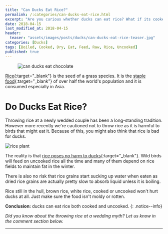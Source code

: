 ```yaml
---
title: "Can Ducks Eat Rice?"
permalink: /:categories/can-ducks-eat-rice.html
excerpt: "Are you curious whether ducks can eat rice? What if its cooked or uncooked? Discover if you can feed rice to a duck."
date: 2018-04-15
last_modified_at: 2018-04-15
header:
  teaser: "assets/images/posts/ducks/can-ducks-eat-rice-teaser.jpg"
categories: [Ducks]
tags: [Boiled, Cooked, Dry, Eat, Feed, Raw, Rice, Uncooked]
published: true
---
```


<figure>
  <img src="{{ site.url }}/assets/images/posts/ducks/can-ducks-eat-rice.jpg" alt="can ducks eat chocolate" class="title-banner">
</figure>

[Rice](https://en.wikipedia.org/wiki/Rice){:target="_blank"} is the seed of a grass species. It is the [staple food](https://en.wikipedia.org/wiki/Staple_food){:target="_blank"} of over half the world's population and it is consumed especially in Asia.

# Do Ducks Eat Rice?

Throwing rice at a newly wedded couple has been a long-standing tradition. However more recently we're cautioned not to throw rice as it is harmful to birds that might eat it. Because of this, you might also think that rice is bad for ducks.

<img src="{{ site.url }}/assets/images/posts/food/rice-plant.jpg" alt="rice plant" class="align-right">

The reality is that [rice poses no harm to ducks](http://mentalfloss.com/article/31421/does-wedding-rice-really-make-birds-explode){:target="_blank"}. Wild birds will feed on uncooked rice all the time and many of them depend on rice fields to maintain fat in the winter.

There is also no risk that rice grains start sucking up water when eaten as dried rice grains are actually pretty slow to absorb liquid unless it is boiling.

Rice still in the hull, brown rice, white rice, cooked or uncooked won't hurt ducks at all. Just make sure the food isn't moldy or rotten.

**Conclusion:** ducks can eat rice both cooked and uncooked. 
{: .notice--info}

_Did you know about the throwing rice at a wedding myth? Let us know in the comment section below._

---
